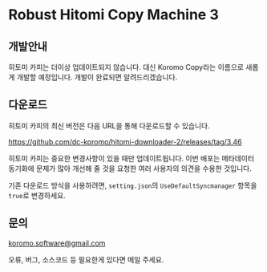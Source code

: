 # Robust Hitomi Copy Machine 3

## 개발안내

히토미 카피는 더이상 업데이트되지 않습니다. 대신 Koromo Copy라는 이름으로 새롭게 개발할 예정입니다. 개발이 완료되면 알려드리겠습니다.

## 다운로드

히토미 카피의 최신 버전은 다음 URL을 통해 다운로드할 수 있습니다. 

https://github.com/dc-koromo/hitomi-downloader-2/releases/tag/3.46 

히토미 카피는 중요한 변경사항이 있을 때만 업데이트됩니다. 이번 배포는 메타데이터 동기화에 문제가 많아 개선해 줄 것을 요청한 여러 사용자의 의견을 수용한 것입니다.

기존 다운로드 방식을 사용하려면, `setting.json`의 `UseDefaultSyncmanager` 항목을 `true`로 변경하세요.

## 문의

koromo.software@gmail.com

오류, 버그, 소스코드 등 필요한게 있다면 메일 주세요.

